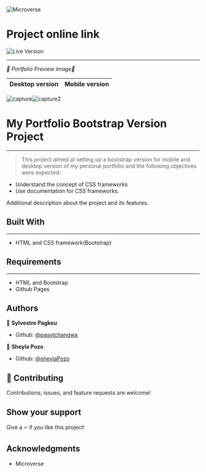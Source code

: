 ![Microverse](https://img.shields.io/badge/Microverse-blueviolet)

# Project online link

![Live Version](https://pasytchangwa.github.io/Bootstrap-Project/)

---

*💛 Portfolio Preview image💛*

Desktop version | Mobile version
-------------------- | ----------------------
![capture](https://user-images.githubusercontent.com/54015740/123253767-74dff180-d4b3-11eb-99b0-3337e1a4e374.png)![capture2](https://user-images.githubusercontent.com/54015740/123253771-75788800-d4b3-11eb-8639-d57342eb6f09.png)

# My Portfolio Bootstrap Version Project
------

> This project aimed at setting up a bootstrap version for mobile and desktop version of my personal portfolio and the following objectives were expected:

- Understand the concept of CSS frameworks
- Use documentation for CSS frameworks.

Additional description about the project and its features.

## Built With
---

- HTML and CSS framework(Bootstrap)

## Requirements
---

- HTML and Bootstrap
- Github Pages


## Authors

👤 **Sylvestre Pagkeu**

- Github: [@pasytchangwa](https://github.com/pasytchangwa)

👤 **Sheyla Pozo**

- Github: [@sheylaPozo](https://github.com/sheylaPozo)

## 🤝 Contributing

Contributions, issues, and feature requests are welcome!

## Show your support

Give a ⭐️ if you like this project!

## Acknowledgments

- Microverse
